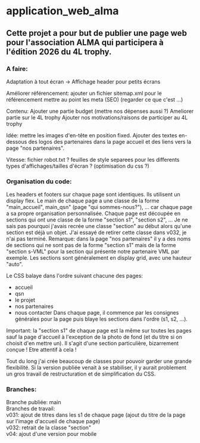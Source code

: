 # application_web_alma
## Cette projet a pour but de publier une page web pour l'association ALMA qui participera à l'édition 2026 du 4L trophy.

### A faire:
Adaptation à tout écran -> Affichage header pour petits écrans

Améliorer référencement:
ajouter un fichier sitemap.xml pour le référencement
mettre au point les meta (SEO) (regarder ce que c'est ...)

Contenu:
Ajouter une partie budget (mettre nos dépenses aussi ?)
Ameliorer partie sur le 4L trophy
Ajouter nos motivations/raisons de participer au 4L trophy

Idée: mettre les images d'en-tête en position fixed.
Ajouter des textes en-dessous des logos des partenaires dans la page accueil et des liens vers la page "nos partenaires".

Vitesse:
fichier robot.txt ?
feuilles de style separees pour les differents types d'affichages/tailles d'écran ? (optimisation du css ?)



### Organisation du code:

Les headers et footers sur chaque page sont identiques. Ils utilisent un display flex.
Le main de chaque page a une classe de la forme "main_accueil", main_qsn" (page "qui sommes-nous?"), ... car chaque page a sa propre organisation personnalisée.
Chaque page est découpée en sections qui ont une classe de la forme "section s1", "section s2", ... Je ne sais pas pourquoi j'avais recrée une classe "section" au début alors qu'une section est déjà un objet. J'ai essayé de retirer cette classe dans v032, je n'ai pas terminé.
Remarque: dans la page "nos partenaires" il y a des noms de sections qui ne sont pas de la forme "section s1" mais de la forme "section s-VML" pour la section qui présente notre partenaire VML par exemple.
Les sections sont généralement en display grid, avec une hauteur "auto".

Le CSS balaye dans l'ordre suivant chacune des pages:
- accueil
- qsn
- le projet
- nos partenaires
- nous contacter
Dans chaque page, il commence par les consignes générales pour la page puis blaye les sections dans l'ordre (s1, s2, ...).

Important: la "section s1" de chaque page est la même sur toutes les pages sauf la page d'accueil à l'exception de la photo de fond (et du titre si on choisit d'en mettre un). Il s'agit d'une section particulière, bizarrement conçue ! Etre attentif à cela !

Tout du long j'ai crée beaucoup de classes pour pouvoir garder une grande flexibilité. Si la version publiée venait à se stabiliser, il y aurait problement un gros travail de restructuration et de simplification du CSS.



### Branches:

Branche publiée: main  
Branches de travail:  
v031: ajout de titres dans les s1 de chaque page (ajout du titre de la page sur l'image d'accueil de chaque page)  
v032: retrait de la classe "section"  
v04: ajout d'une version pour mobile  